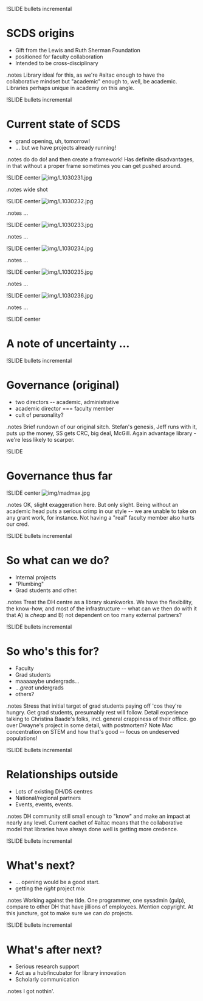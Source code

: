!SLIDE bullets incremental
# SCDS origins #

* Gift from the Lewis and Ruth Sherman Foundation
* positioned for faculty collaboration
* Intended to be cross-disciplinary

.notes Library ideal for this, as we're #altac enough to have the collaborative
mindset but "academic" enough to, well, be academic. Libraries perhaps unique
in academy on this angle.

!SLIDE bullets incremental
# Current state of SCDS #

* grand opening, uh, tomorrow!
* ... but we have projects already running!

.notes do do do! and then create a framework! Has definite disadvantages, in that without a proper frame sometimes you can get pushed around.

!SLIDE center
![img/L1030231.jpg](img/L1030231.jpg)

.notes wide shot

!SLIDE center
![img/L1030232.jpg](img/L1030232.jpg)

.notes ...

!SLIDE center
![img/L1030233.jpg](img/L1030233.jpg)

.notes ...

!SLIDE center
![img/L1030234.jpg](img/L1030234.jpg)

.notes ...

!SLIDE center
![img/L1030235.jpg](img/L1030235.jpg)

.notes ...

!SLIDE center
![img/L1030236.jpg](img/L1030236.jpg)

.notes ...

!SLIDE center
# A note of uncertainty ... #

!SLIDE bullets incremental
# Governance (original) #
* two directors -- academic, administrative
* academic director === faculty member
* cult of personality?

.notes Brief rundown of our original sitch. Stefan's genesis, Jeff runs with it, puts up the money, SS gets CRC, big deal, McGill. Again advantage library - we're less likely to scarper.

!SLIDE
# Governance thus far #

!SLIDE center
![img/madmax.jpg](img/madmax.jpg)

.notes OK, slight exaggeration here. But only slight. Being without an academic head puts a serious crimp in our style -- we are unable to take on any grant work, for instance. Not having a "real" faculty member also hurts our cred.

!SLIDE bullets incremental
# So what can we do? #
* Internal projects
* "Plumbing"
* Grad students and other.

.notes Treat the DH centre as a library skunkworks. We have the flexibility, the know-how, and most of the infrastructure -- what can we then do with it that A) is *cheap* and B) not dependent on too many external partners? 


!SLIDE bullets incremental
# So who's this for? #
* Faculty
* Grad students
* maaaaaybe undergrads...
* ...*great* undergrads 
* others?

.notes Stress that initial target of grad students paying off 'cos they're hungry. Get grad students, presumably rest will follow. Detail experience talking to Christina Baade's folks, incl. general crappiness of their office. go over Dwayne's project in some detail, with postmortem? Note Mac concentration on STEM and how that's good -- focus on undeserved populations!

!SLIDE bullets incremental
# Relationships outside #
* Lots of existing DH/DS centres
* National/regional partners
* Events, events, events.

.notes DH community still small enough to "know" and make an impact at nearly any level. Current cachet of #altac means that the collaborative model that libraries have always done well is getting more credence.

!SLIDE bullets incremental
# What's next? #
* ... opening would be a good start.
* getting the *right* project mix

.notes Working against the tide. One programmer, one sysadmin (gulp), compare to other DH that have jillions of employees. Mention copyright. At this juncture, got to make sure we can *do* projects.

!SLIDE bullets incremental 
# What's after next? #
* Serious research support
* Act as a hub/incubator for library innovation
* Scholarly communication

.notes I got nothin'.



